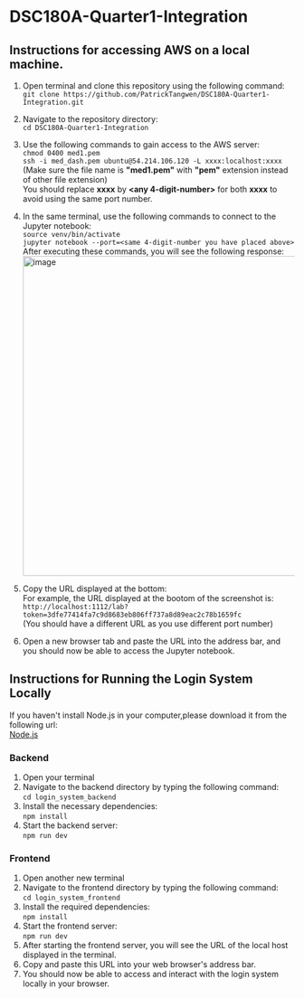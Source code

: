 # DSC180A-Quarter1-Integration

## Instructions for accessing AWS on a local machine.

1. Open terminal and clone this repository using the following command: <br>
```git clone https://github.com/PatrickTangwen/DSC180A-Quarter1-Integration.git```

3. Navigate to the repository directory: <br>
```cd DSC180A-Quarter1-Integration```<br>

4. Use the following commands to gain access to the AWS server:<br>
``` chmod 0400 med1.pem ``` <br>
``` ssh -i med_dash.pem ubuntu@54.214.106.120 -L xxxx:localhost:xxxx ``` <br>
(Make sure the file name is **"med1.pem"** with **"pem"** extension instead of other file extension)<br>
You should replace **xxxx** by **<any 4-digit-number>** for both **xxxx** to avoid using the same port number.

5. In the same terminal, use the following commands to connect to the Jupyter notebook:<br>
``` source venv/bin/activate ``` <br>
``` jupyter notebook --port=<same 4-digit-number you have placed above> ```<br>
After executing these commands, you will see the following response:<br>
<img width="566" alt="image" src="https://github.com/PatrickTangwen/DSC180A-Quarter1-Integration/assets/102566928/7aa23c32-c9cb-4452-ba0d-57b3b6627957"> <br>

6. Copy the URL displayed at the bottom:<br>
For example, the URL displayed at the bootom of the screenshot is:<br>
```http://localhost:1112/lab?token=3dfe77414fa7c9d8683eb806ff737a8d89eac2c78b1659fc``` <br>
(You should have a different URL as you use different port number)

7. Open a new browser tab and paste the URL into the address bar, and you should now be able to access the Jupyter notebook.<br>
   

## Instructions for Running the Login System Locally
If you haven't install Node.js in your computer,please download it from the following url:<br>
[Node.js](https://nodejs.org/en/download)

### Backend
1. Open your terminal<br> 
2. Navigate to the backend directory by typing the following command:<br>
```cd login_system_backend```
3. Install the necessary dependencies:<br>
```npm install```
4. Start the backend server:<br>
```npm run dev```


### Frontend
1. Open another new terminal<br>
2. Navigate to the frontend directory by typing the following command: <br>
```cd login_system_frontend```
3. Install the required dependencies: <br>
```npm install```
4. Start the frontend server:<br>
```npm run dev```<br>
5. After starting the frontend server, you will see the URL of the local host displayed in the terminal.<br>
6. Copy and paste this URL into your web browser's address bar.<br>
7. You should now be able to access and interact with the login system locally in your browser.



